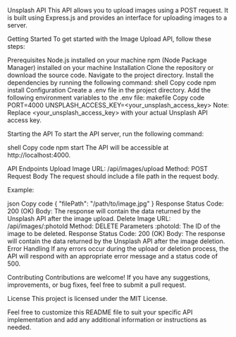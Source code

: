Unsplash API
This API allows you to upload images using a POST request. It is built using Express.js and provides an interface for uploading images to a server.

Getting Started
To get started with the Image Upload API, follow these steps:

Prerequisites
Node.js installed on your machine
npm (Node Package Manager) installed on your machine
Installation
Clone the repository or download the source code.
Navigate to the project directory.
Install the dependencies by running the following command:
shell
Copy code
npm install
Configuration
Create a .env file in the project directory.
Add the following environment variables to the .env file:
makefile
Copy code
PORT=4000
UNSPLASH_ACCESS_KEY=<your_unsplash_access_key>
Note: Replace <your_unsplash_access_key> with your actual Unsplash API access key.

Starting the API
To start the API server, run the following command:

shell
Copy code
npm start
The API will be accessible at http://localhost:4000.

API Endpoints
Upload Image
URL: /api/images/upload
Method: POST
Request Body
The request should include a file path in the request body.

Example:

json
Copy code
{
  "filePath": "/path/to/image.jpg"
}
Response
Status Code: 200 (OK)
Body: The response will contain the data returned by the Unsplash API after the image upload.
Delete Image
URL: /api/images/:photoId
Method: DELETE
Parameters
:photoId: The ID of the image to be deleted.
Response
Status Code: 200 (OK)
Body: The response will contain the data returned by the Unsplash API after the image deletion.
Error Handling
If any errors occur during the upload or deletion process, the API will respond with an appropriate error message and a status code of 500.

Contributing
Contributions are welcome! If you have any suggestions, improvements, or bug fixes, feel free to submit a pull request.

License
This project is licensed under the MIT License.

Feel free to customize this README file to suit your specific API implementation and add any additional information or instructions as needed.
